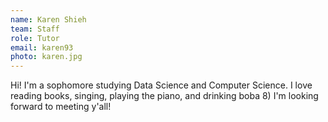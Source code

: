 ```yaml
---
name: Karen Shieh
team: Staff
role: Tutor
email: karen93
photo: karen.jpg
---
```


Hi! I'm a sophomore studying Data Science and Computer Science. I love reading books, singing, playing the piano, and drinking boba 8) I'm looking forward to meeting y'all!